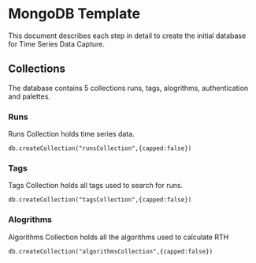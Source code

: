 # MongoDB Template
This document describes each step in detail to create the initial database for Time Series Data Capture.

## Collections
The database contains 5 collections runs, tags, alogrithms, authentication and palettes.

### Runs
Runs Collection holds time series data.

```
db.createCollection("runsCollection",{capped:false})
```

### Tags
Tags Collection holds all tags used to search for runs.

```
db.createCollection("tagsCollection",{capped:false})
```

### Alogrithms
Algorithms Collection holds all the algorithms used to calculate RTH

```
db.createCollection("algorithmsCollection",{capped:false})
```

